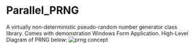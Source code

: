 # Parallel_PRNG
A virtually non-deterministic pseudo-random number generator class library. Comes with demonstration Windows Form Application. High-Level Diagram of PRNG below:
![prng concept](https://github.com/busybeaverhp/Parallel_PRNG/blob/master/ParallelPRNG/bin/PowerPoint/Huy's%20Pseudorandom%20Value%20Generation%20System%20v2.png)
